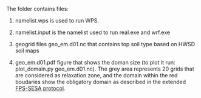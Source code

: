 
The folder contains files:

1. namelist.wps is used to run WPS. 

2. namelist.input is the namelist used to run real.exe and wrf.exe

3. geogrid files geo_em.d01.nc that contains top soil type based on HWSD soil maps

4. geo_em.d01.pdf figure that shows the doman size (to plot it run: plot_domain.py geo_em.d01.nc). The grey area represents 20 grids that are considered as relaxation zone, and the domain within the red boudaries show the obligatory domain as described in the extended [FPS-SESA protocol](https://docs.google.com/document/d/1PEYRxzSNGOUmXL4Symz-_cyJt2h8zRv0Szc_PEyIUec/edit#heading=h.1op7z4an4mql).
